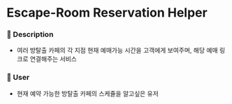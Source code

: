 # Escape-Room Reservation Helper

### 📝  Description
-  여러 방탈출 카페의 각 지점 현재 예매가능 시간을 고객에게 보여주며, 해당 예매 링크로 연결해주는 서비스

### 👥  User
- 현재 예약 가능한 방탈출 카페의 스케쥴을 알고싶은 유저

